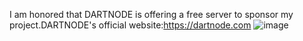 I am honored that DARTNODE is offering a free server to sponsor my project.DARTNODE's official website:https://dartnode.com
![image](https://github.com/OkgoRise/cnmgfw-node/assets/154327363/b1658f86-de38-496a-8d18-fb35b8597dae)

